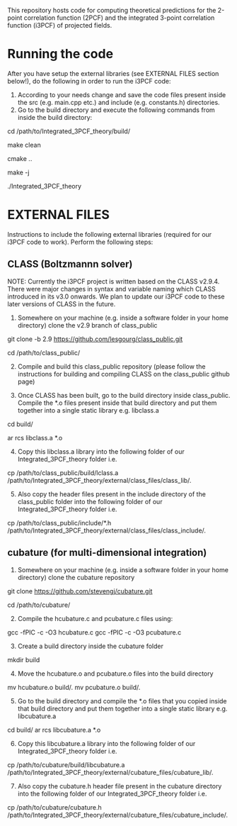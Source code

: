 This repository hosts code for computing theoretical predictions for the 2-point correlation function (2PCF) and the integrated 3-point correlation function (i3PCF) of projected fields.

# Running the code

After you have setup the external libraries (see EXTERNAL FILES section below!), do the following in order to run the i3PCF code:

1. According to your needs change and save the code files present inside the src (e.g. main.cpp etc.) and include (e.g. constants.h) directories.
2. Go to the build directory and execute the following commands from inside the build directory:

cd /path/to/Integrated_3PCF_theory/build/

make clean

cmake ..

make -j

./Integrated_3PCF_theory

# EXTERNAL FILES

Instructions to include the following external libraries (required for our i3PCF code to work). Perform the following steps:

## CLASS (Boltzmannn solver)

NOTE: Currently the i3PCF project is written based on the CLASS v2.9.4. There were major changes in syntax and variable naming which CLASS introduced in its v3.0 onwards. We plan to update our i3PCF code to these later versions of CLASS in the future.

1. Somewhere on your machine (e.g. inside a software folder in your home directory) clone the v2.9 branch of class_public

git clone -b 2.9 https://github.com/lesgourg/class_public.git

cd /path/to/class_public/

2. Compile and build this class_public repository (please follow the instructions for building and compiling CLASS on the class_public github page)

3. Once CLASS has been built, go to the build directory inside class_public. Compile the *.o files present inside that build directory and put them together into a single static library e.g. libclass.a

cd build/

ar rcs libclass.a *.o 

4. Copy this libclass.a library into the following folder of our Integrated_3PCF_theory folder i.e.

cp /path/to/class_public/build/lclass.a /path/to/Integrated_3PCF_theory/external/class_files/class_lib/.

5. Also copy the header files present in the include directory of the class_public folder into the following folder of our Integrated_3PCF_theory folder i.e.

cp /path/to/class_public/include/*.h /path/to/Integrated_3PCF_theory/external/class_files/class_include/.


## cubature (for multi-dimensional integration)

1. Somewhere on your machine (e.g. inside a software folder in your home directory) clone the cubature repository

git clone https://github.com/stevengj/cubature.git

cd /path/to/cubature/

2. Compile the hcubature.c and pcubature.c files using:

gcc -fPIC -c -O3 hcubature.c
gcc -fPIC -c -O3 pcubature.c

3. Create a build directory inside the cubature folder

mkdir build

4. Move the hcubature.o and pcubature.o files into the build directory

mv hcubature.o build/.
mv pcubature.o build/.

5. Go to the build directory and compile the *.o files that you copied inside that build directory and put them together into a single static library e.g. libcubature.a

cd build/
ar rcs libcubature.a *.o 

6. Copy this libcubature.a library into the following folder of our Integrated_3PCF_theory folder i.e.

cp /path/to/cubature/build/libcubature.a /path/to/Integrated_3PCF_theory/external/cubature_files/cubature_lib/.

7. Also copy the cubature.h header file present in the cubature directory into the following folder of our Integrated_3PCF_theory folder i.e.

cp /path/to/cubature/cubature.h /path/to/Integrated_3PCF_theory/external/cubature_files/cubature_include/.